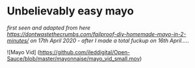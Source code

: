 # Unbelievably easy mayo



*first seen and adapted from  here https://dontwastethecrumbs.com/failproof-diy-homemade-mayo-in-2-minutes/*
*on 17th April 2020 - after I made a total fuckup on 16th April.....*


![Mayo Vid] (https://github.com/ileddigital/Open-Sauce/blob/master/mayonnaise/mayo_vid_small.mov)
